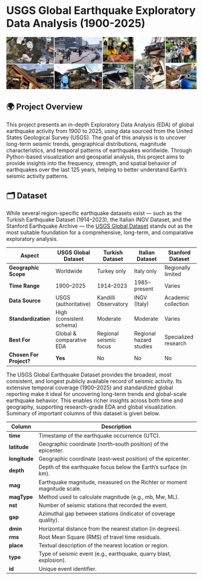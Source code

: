 # USGS Global Earthquake Exploratory Data Analysis (1900-2025)
![Dashboard](https://github.com/ShaikhBorhanUddin/USGS-Earthquake-EDA-1900-2025-/blob/main/Images/earthquake_new.png?raw=true) 
## 🌍 Project Overview

This project presents an in-depth Exploratory Data Analysis (EDA) of global earthquake activity from 1900 to 2025, using data sourced from the United States Geological Survey (USGS). The goal of this analysis is to uncover long-term seismic trends, geographical distributions, magnitude characteristics, and temporal patterns of earthquakes worldwide. Through Python-based visualization and geospatial analysis, this project aims to provide insights into the frequency, strength, and spatial behavior of earthquakes over the last 125 years, helping to better understand Earth’s seismic activity patterns. 

## 🗂️ Dataset 

While several region-specific earthquake datasets exist — such as the Turkish Earthquake Dataset (1914–2023), the Italian INGV Dataset, and the Stanford Earthquake Archive — the [USGS Global Dataset](https://www.kaggle.com/datasets/bwandowando/earthquakes-around-the-world-from-1900-2025/data) stands out as the most suitable foundation for a comprehensive, long-term, and comparative exploratory analysis. 

| **Aspect**              | **USGS Global Dataset**    | **Turkish Dataset**    | **Italian Dataset**     | **Stanford Dataset** |
| ----------------------- | -------------------------- | ---------------------- | ----------------------- | -------------------- |
| **Geographic Scope**    | Worldwide                  | Turkey only            | Italy only              | Regionally limited   |
| **Time Range**          | 1900–2025                  | 1914–2023              | 1985–present            | Varies               |
| **Data Source**         | USGS (authoritative)       | Kandilli Observatory   | INGV (Italy)            | Academic collection  |
| **Standardization**     | High (consistent schema)   | Moderate               | Moderate                | Varies               |
| **Best For**            | Global & comparative EDA   | Regional seismic focus | Regional hazard studies | Specialized research |
| **Chosen For Project?** | **Yes**                    | No                     | No                      | No                   | 

The USGS Global Earthquake Dataset provides the broadest, most consistent, and longest publicly available record of seismic activity. Its extensive temporal coverage (1900–2025) and standardized global reporting make it ideal for uncovering long-term trends and global-scale earthquake behavior. This enables richer insights across both time and geography, supporting research-grade EDA and global visualization. Summary of important columns of this dataset is given below. 

| Column        | Description                                                              |
| ------------- | ------------------------------------------------------------------------ |
| **time**      | Timestamp of the earthquake occurrence (UTC).                            |
| **latitude**  | Geographic coordinate (north–south position) of the epicenter.           |
| **longitude** | Geographic coordinate (east–west position) of the epicenter.             |
| **depth**     | Depth of the earthquake focus below the Earth’s surface (in km).         |
| **mag**       | Earthquake magnitude, measured on the Richter or moment magnitude scale. |
| **magType**   | Method used to calculate magnitude (e.g., mb, Mw, ML).                   |
| **nst**       | Number of seismic stations that recorded the event.                      |
| **gap**       | Azimuthal gap between stations (indicator of coverage quality).          |
| **dmin**      | Horizontal distance from the nearest station (in degrees).               |
| **rms**       | Root Mean Square (RMS) of travel time residuals.                         |
| **place**     | Textual description of the nearest location or region.                   |
| **type**      | Type of seismic event (e.g., earthquake, quarry blast, explosion).       |
| **id**        | Unique event identifier.                                                 | 



